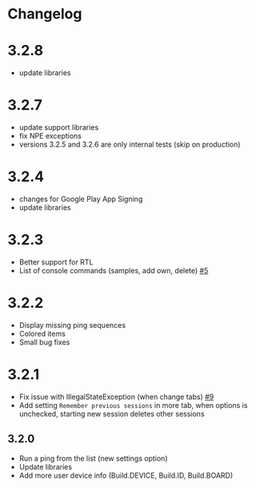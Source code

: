# Changelog

# 3.2.8
- update libraries

# 3.2.7
- update support libraries
- fix NPE exceptions
- versions 3.2.5 and 3.2.6 are only internal tests (skip on production)

# 3.2.4
- changes for Google Play App Signing
- update libraries

# 3.2.3
- Better support for RTL
- List of console commands (samples, add own, delete) [#5](https://github.com/kenumir/Pinger/issues/5)

# 3.2.2
- Display missing ping sequences
- Colored items
- Small bug fixes

# 3.2.1
- Fix issue with IllegalStateException (when change tabs) [#9](https://github.com/kenumir/Pinger/issues/9)
- Add setting `Remember previous sessions` in more tab, when options is unchecked, starting new session deletes other sessions

## 3.2.0
- Run a ping from the list (new settings option)
- Update libraries
- Add more user device info (Build.DEVICE, Build.ID, Build.BOARD)